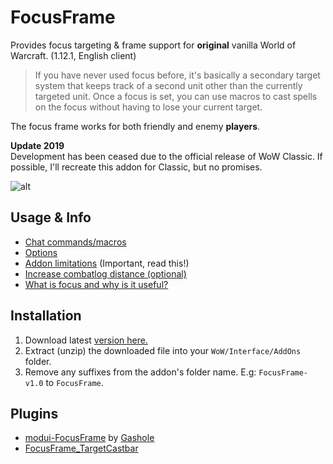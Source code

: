 # FocusFrame
Provides focus targeting & frame support for **original** vanilla World of Warcraft. (1.12.1, English client)

>If you have never used focus before, it's basically a secondary target system that keeps track of a second unit other than the currently targeted unit. Once a focus is set, you can use macros to cast spells on the focus without having to lose your current target.

The focus frame works for both friendly and enemy **players**.

**Update 2019**  
Development has been ceased due to the official release of WoW Classic. If possible, I'll recreate this addon for Classic, but no promises.


![alt](http://i.imgur.com/OEcWwgU.jpg)

## Usage & Info
- [Chat commands/macros](https://github.com/wardz/FocusFrame/wiki/Commands)
- [Options](https://github.com/wardz/FocusFrame/wiki/Options)
- [Addon limitations](https://github.com/wardz/FocusFrame/wiki/Limitations) (Important, read this!)
- [Increase combatlog distance (optional)](https://github.com/wardz/FocusFrame/wiki/Combatlog-Distance)
- [What is focus and why is it useful?](http://wow.gamepedia.com/Focus_target)

## Installation
1. Download latest [version here.](https://github.com/wardz/FocusFrame/releases)
2. Extract (unzip) the downloaded file into your `WoW/Interface/AddOns` folder.
3. Remove any suffixes from the addon's folder name. E.g: `FocusFrame-v1.0` to `FocusFrame`.

## Plugins
- [modui-FocusFrame](https://github.com/gashole/modui-FocusFrame) by [Gashole](https://github.com/gashole)
- [FocusFrame_TargetCastbar](https://github.com/wardz/FocusFrame_TargetCastbar)
